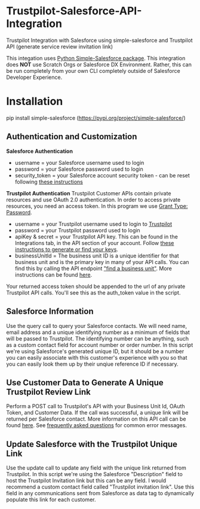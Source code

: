 # Trustpilot-Salesforce-API-Integration
Trustpilot Integration with Salesforce using simple-salesforce and Trustpilot API (generate service review invitation link)

This integation uses [Python Simple-Salesforce package](https://pypi.org/project/simple-salesforce/). This integration does **NOT** use Scratch Orgs or Salesforce DX Environment. Rather, this can be run completely from your own CLI completely outside of Salesforce Developer Experience.

# Installation 
pip install simple-salesforce (https://pypi.org/project/simple-salesforce/)

## Authentication and Customization
**Salesforce Authentication**
- username = your Salesforce username used to login 
- password = your Salesforce password used to login
- security_token = your Salesforce account security token - can be reset following [these instructions](https://onlinehelp.coveo.com/en/ces/7.0/administrator/getting_the_security_token_for_your_salesforce_account.htm)



**Trustpilot Authentication**
Trustpilot Customer APIs contain private resources and use OAuth 2.0 authentication. In order to access private resources, you need an access token. In this program we use [Grant Type: Password](https://developers.trustpilot.com/authentication#password).

- username = your Trustpilot username used to login to [Trustpilot](https://business.trustpilot.com/)
- password = your Trustpilot password used to login
- apiKey & secret = your Trustpilot API key. This can be found in the Integrations tab, in the API section of your account. Follow [these instructions to generate or find your keys](https://support.trustpilot.com/hc/en-us/articles/207309867-Getting-started-with-Trustpilot-s-APIs).
- businessUnitId = The business unit ID is a unique identifier for that business unit and is the primary key in many of your API calls. You can find this by calling the API endpoint ["find a business unit"](https://developers.trustpilot.com/business-units-api#find-a-business-unit). More instructions can be found [here](https://developers.trustpilot.com/tutorials/how-to-find-your-business-unit-id). 

Your returned access token should be appended to the url of any private Trustpilot API calls. You'll see this as the auth_token value in the script. 

## Salesforce Information
Use the query call to query your Salesforce contacts. We will need name, email address and a unique identifying number as a minimum of fields that will be passed to Trustpilot. The identifying number can be anything, such as a custom contact field for account number or order number. In this script we're using Salesforce's generated unique ID, but it should be a number you can easily associate with this customer's experience with you so that you can easily look them up by their unqiue reference ID if necessary. 

## Use Customer Data to Generate A Unique Trustpilot Review Link 
Perform a POST call to Trustpilot's API with your Business Unit Id, OAuth Token, and Customer Data. If the call was successful, a unique link will be returned per Salesforce contact. More information on this API call can be found [here](https://developers.trustpilot.com/invitation-api#generate-service-review-invitation-link). See [frequently asked questions](https://developers.trustpilot.com/faq) for common error messages. 

## Update Salesforce with the Trustpilot Unique Link
Use the update call to update any field with the unique link returned from Trustpilot. In this script we're using the Salesforce "Description" field to host the Trustpilot Invitation link but this can be any field. I would recommend a custom contact field called "Trustpilot invitation link". Use this field in any communications sent from Salesforce as data tag to dynamically populate this link for each customer. 
